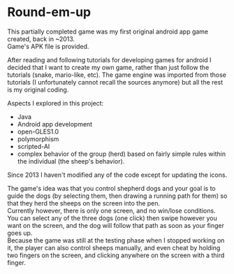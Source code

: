 # Round-em-up
This partially completed game was my first original android app game created, back in ~2013.  
Game's APK file is provided.


After reading and following tutorials for developing games for android I decided that I want to create my own game, rather than just follow the tutorials (snake, mario-like, etc). The game engine was imported from those tutorials (I unfortunately cannot recall the sources anymore) but all the rest is my original coding.

Aspects I explored in this project:
 * Java
 * Android app development
 * open-GLES1.0
 * polymorphism
 * scripted-AI
 * complex behavior of the group (herd) based on fairly simple rules within the individual (the sheep's behavior).


Since 2013 I haven't modified any of the code except for updating the icons.


The game's idea was that you control shepherd dogs and your goal is to guide the dogs (by selecting them, then drawing a running path for them) so that they herd the sheeps on the screen into the pen.  
Currently however, there is only one screen, and no win/lose conditions. You can select any of the three dogs (one click) then swipe however you want on the screen, and the dog will follow that path as soon as your finger goes up.  
Because the game was still at the testing phase when I stopped working on it, the player can also control sheeps manually, and even cheat by holding two fingers on the screen, and clicking anywhere on the screen with a third finger.

